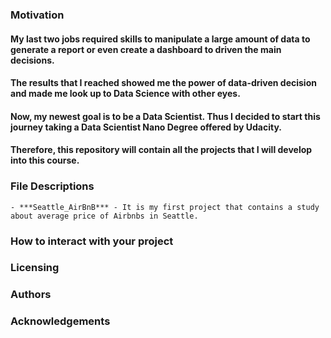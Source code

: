 ### Motivation
#### My last two jobs required skills to manipulate a large amount of data to generate a report or even create a dashboard to driven the main decisions.  
#### The results that I reached showed me the power of data-driven decision and made me look up to Data Science with other eyes. 
#### Now, my newest goal is to be a Data Scientist. Thus I decided to start this journey taking a Data Scientist Nano Degree offered by Udacity.
#### Therefore, this repository will contain all the projects that I will develop into this course.

### File Descriptions
	
	- ***Seattle_AirBnB*** - It is my first project that contains a study about average price of Airbnbs in Seattle.  
	
### How to interact with your project
	
### Licensing
### Authors
### Acknowledgements